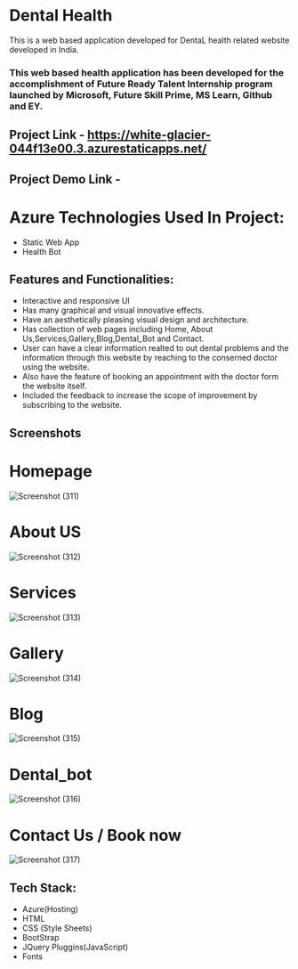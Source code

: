 # Dental Health #
This is a web based application developed for DentaL health related website developed in India.

### This web based health application has been developed for the accomplishment of Future Ready Talent Internship program launched by Microsoft, Future Skill Prime, MS Learn, Github and EY.

## Project Link - https://white-glacier-044f13e00.3.azurestaticapps.net/
## Project Demo Link - 

# Azure Technologies Used In Project:
- Static Web App
- Health Bot


## Features and Functionalities:
- Interactive and responsive UI
- Has many graphical and visual innovative effects.
- Have an aesthetically pleasing visual design and architecture.
- Has collection of web pages including Home, About Us,Services,Gallery,Blog,Dental_Bot and Contact.
- User can have a clear information realted to out dental problems and the information through this website by reaching to the conserned doctor using the website.
- Also have the feature of booking an appointment with the doctor form the website itself.
- Included the feedback to increase the scope of improvement by subscribing to the website.

## Screenshots

# Homepage

![Screenshot (311)](https://user-images.githubusercontent.com/106873514/236020586-e4790b53-eb96-4b25-bbe3-a15ec6b729ce.png)

# About US

![Screenshot (312)](https://user-images.githubusercontent.com/106873514/236020894-18ed35fe-1d61-45bb-b100-1e5c27e8d3f7.png)

# Services

![Screenshot (313)](https://user-images.githubusercontent.com/106873514/236021064-1d7278ab-ff43-4031-812f-b9b5d666a074.png)

# Gallery

![Screenshot (314)](https://user-images.githubusercontent.com/106873514/236021345-d858b422-21ca-4704-b844-d5e941939bfc.png)

# Blog

![Screenshot (315)](https://user-images.githubusercontent.com/106873514/236021489-9729469a-335d-41a4-9a4c-79a5a828315b.png)

# Dental_bot

![Screenshot (316)](https://user-images.githubusercontent.com/106873514/236021721-04922e03-6978-43ae-ad81-403bd89bf060.png)

# Contact Us / Book now

![Screenshot (317)](https://user-images.githubusercontent.com/106873514/236021954-b903766f-5657-4bfc-8a7c-e998f0887f47.png)


## Tech Stack:
- Azure(Hosting)
- HTML
- CSS (Style Sheets)
- BootStrap
- JQuery Pluggins(JavaScript)
- Fonts
